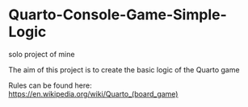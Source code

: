 # Quarto-Console-Game-Simple-Logic
solo project of mine

The aim of this project is to create the basic logic of the Quarto game

Rules can be found here: https://en.wikipedia.org/wiki/Quarto_(board_game)

